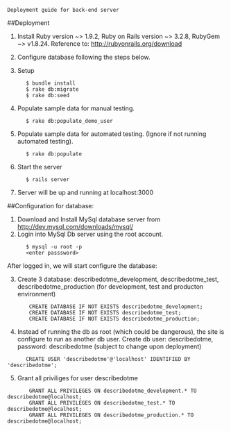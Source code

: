     Deployment guide for back-end server

##Deployment
1. Install Ruby version ~> 1.9.2, Ruby on Rails version ~> 3.2.8, RubyGem ~> v1.8.24.
  Reference to:
    http://rubyonrails.org/download

2. Configure database following the steps below.
3. Setup
```
      $ bundle install
      $ rake db:migrate
      $ rake db:seed
```

4. Populate sample data for manual testing. 
```
      $ rake db:populate_demo_user
```

5. Populate sample data for automated testing. (Ignore if not running automated testing).
```
      $ rake db:populate
```

6. Start the server
```
      $ rails server
```

7. Server will be up and running at localhost:3000



##Configuration for database:

1. Download and Install MySql database server from http://dev.mysql.com/downloads/mysql/
2. Login into MySql Db server using the root account.
```
      $ mysql -u root -p
      <enter passsword> 
```
  After logged in, we will start configure the database:

3. Create 3 database: describedotme_development, describedotme_test, describedotme_production (for development, test and producton environment)
```
       CREATE DATABASE IF NOT EXISTS describedotme_development;
       CREATE DATABASE IF NOT EXISTS describedotme_test;
       CREATE DATABASE IF NOT EXISTS describedotme_production;
```
4. Instead of running the db as root (which could be dangerous), the site is configure to run as another db user.
  Create db user: describedotme, password: describedotme (subject to change upon deployment)
```
      CREATE USER 'describedotme'@'localhost' IDENTIFIED BY 'describedotme';
```

5. Grant all priviliges for user describedotme
```
       GRANT ALL PRIVILEGES ON describedotme_development.* TO describedotme@localhost;
       GRANT ALL PRIVILEGES ON describedotme_test.* TO describedotme@localhost;
       GRANT ALL PRIVILEGES ON describedotme_production.* TO describedotme@localhost;
```